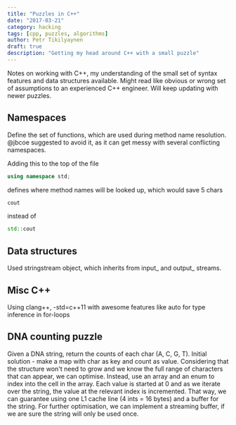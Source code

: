 ```yaml
---
title: "Puzzles in C++"
date: "2017-03-21"
category: hacking
tags: [cpp, puzzles, algorithms]
author: Petr Tikilyaynen
draft: true
description: "Getting my head around C++ with a small puzzle"
---
```


Notes on working with C++, my understanding of the small set of syntax features and data structures available. Might read like obvious or wrong set of assumptions to an experienced C++ engineer. Will keep updating with newer puzzles. 


## Namespaces

Define the set of functions, which are used during method name resolution. @jbcoe suggested to avoid it, as it can get messy with several conflicting namespaces.

Adding this to the top of the file
```cpp
using namespace std;
```

defines where method names will be looked up, which would save 5 chars

```cpp
cout
```

instead of 

```cpp
std::cout
```


## Data structures

Used stringstream object, which inherits from input_ and output_ streams. 


## Misc C++ 

Using clang++, -std=c++11 with awesome features like auto for type inference in for-loops

## DNA counting puzzle

Given a DNA string, return the counts of each char (A, C, G, T). Initial solution - make a map with char as key and count <int> as value. Considering that the structure won't need to grow and we know the full range of characters that can appear, we can optimise. Instead, use an array and an enum to index into the cell in the array. Each value is started at 0 and as we iterate over the string, the value at the relevant index is incremented. That way, we can guarantee using one L1 cache line (4 ints = 16 bytes) and a buffer for the string. For further optimisation, we can implement a streaming buffer, if we are sure the string will only be used once. 
